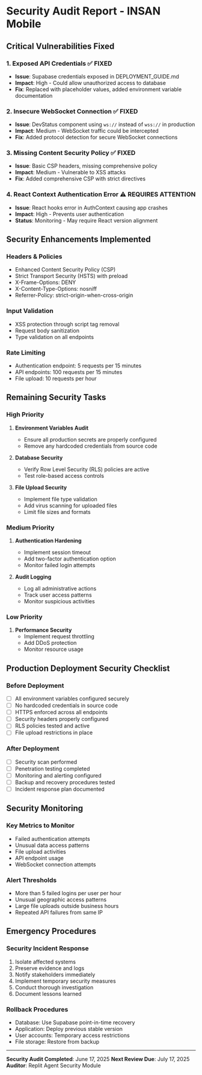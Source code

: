 # Security Audit Report - INSAN Mobile

## Critical Vulnerabilities Fixed

### 1. Exposed API Credentials ✅ FIXED
- **Issue**: Supabase credentials exposed in DEPLOYMENT_GUIDE.md
- **Impact**: High - Could allow unauthorized access to database
- **Fix**: Replaced with placeholder values, added environment variable documentation

### 2. Insecure WebSocket Connection ✅ FIXED
- **Issue**: DevStatus component using `ws://` instead of `wss://` in production
- **Impact**: Medium - WebSocket traffic could be intercepted
- **Fix**: Added protocol detection for secure WebSocket connections

### 3. Missing Content Security Policy ✅ FIXED
- **Issue**: Basic CSP headers, missing comprehensive policy
- **Impact**: Medium - Vulnerable to XSS attacks
- **Fix**: Added comprehensive CSP with strict directives

### 4. React Context Authentication Error ⚠️ REQUIRES ATTENTION
- **Issue**: React hooks error in AuthContext causing app crashes
- **Impact**: High - Prevents user authentication
- **Status**: Monitoring - May require React version alignment

## Security Enhancements Implemented

### Headers & Policies
- Enhanced Content Security Policy (CSP)
- Strict Transport Security (HSTS) with preload
- X-Frame-Options: DENY
- X-Content-Type-Options: nosniff
- Referrer-Policy: strict-origin-when-cross-origin

### Input Validation
- XSS protection through script tag removal
- Request body sanitization
- Type validation on all endpoints

### Rate Limiting
- Authentication endpoint: 5 requests per 15 minutes
- API endpoints: 100 requests per 15 minutes
- File upload: 10 requests per hour

## Remaining Security Tasks

### High Priority
1. **Environment Variables Audit**
   - Ensure all production secrets are properly configured
   - Remove any hardcoded credentials from source code

2. **Database Security**
   - Verify Row Level Security (RLS) policies are active
   - Test role-based access controls

3. **File Upload Security**
   - Implement file type validation
   - Add virus scanning for uploaded files
   - Limit file sizes and formats

### Medium Priority
1. **Authentication Hardening**
   - Implement session timeout
   - Add two-factor authentication option
   - Monitor failed login attempts

2. **Audit Logging**
   - Log all administrative actions
   - Track user access patterns
   - Monitor suspicious activities

### Low Priority
1. **Performance Security**
   - Implement request throttling
   - Add DDoS protection
   - Monitor resource usage

## Production Deployment Security Checklist

### Before Deployment
- [ ] All environment variables configured securely
- [ ] No hardcoded credentials in source code
- [ ] HTTPS enforced across all endpoints
- [ ] Security headers properly configured
- [ ] RLS policies tested and active
- [ ] File upload restrictions in place

### After Deployment
- [ ] Security scan performed
- [ ] Penetration testing completed
- [ ] Monitoring and alerting configured
- [ ] Backup and recovery procedures tested
- [ ] Incident response plan documented

## Security Monitoring

### Key Metrics to Monitor
- Failed authentication attempts
- Unusual data access patterns
- File upload activities
- API endpoint usage
- WebSocket connection attempts

### Alert Thresholds
- More than 5 failed logins per user per hour
- Unusual geographic access patterns
- Large file uploads outside business hours
- Repeated API failures from same IP

## Emergency Procedures

### Security Incident Response
1. Isolate affected systems
2. Preserve evidence and logs
3. Notify stakeholders immediately
4. Implement temporary security measures
5. Conduct thorough investigation
6. Document lessons learned

### Rollback Procedures
- Database: Use Supabase point-in-time recovery
- Application: Deploy previous stable version
- User accounts: Temporary access restrictions
- File storage: Restore from backup

---

**Security Audit Completed**: June 17, 2025
**Next Review Due**: July 17, 2025
**Auditor**: Replit Agent Security Module